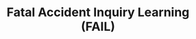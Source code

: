---
hackday: 04-london
links:
  website: https://github.com/drcjar/SafeML/
summary: Learning from fatal accidents
team:
- '@drcjar'
- '@skiihne'
- '@inglesp'
title: Fatal Accident Inquiry Learning (FAIL)
---